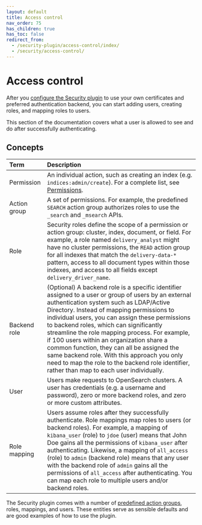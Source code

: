```yaml
---
layout: default
title: Access control
nav_order: 75
has_children: true
has_toc: false
redirect_from:
  - /security-plugin/access-control/index/
  - /security/access-control/
---
```


# Access control

After you [configure the Security plugin]({{site.url}}{{site.baseurl}}/security/configuration/index/) to use your own certificates and preferred authentication backend, you can start adding users, creating roles, and mapping roles to users.

This section of the documentation covers what a user is allowed to see and do after successfully authenticating.


## Concepts

Term | Description
:--- | :---
Permission | An individual action, such as creating an index (e.g. `indices:admin/create`). For a complete list, see [Permissions]({{site.url}}{{site.baseurl}}/security/access-control/permissions/).
Action group | A set of permissions. For example, the predefined `SEARCH` action group authorizes roles to use the `_search` and `_msearch` APIs.
Role | Security roles define the scope of a permission or action group: cluster, index, document, or field. For example, a role named `delivery_analyst` might have no cluster permissions, the `READ` action group for all indexes that match the `delivery-data-*` pattern, access to all document types within those indexes, and access to all fields except `delivery_driver_name`.
Backend role | (Optional) A backend role is a specific identifier assigned to a user or group of users by an external authentication system such as LDAP/Active Directory. Instead of mapping permissions to individual users, you can assign these permissions to backend roles, which can significantly streamline the role mapping process. For example, if 100 users within an organization share a common function, they can all be assigned the same backend role. With this approach you only need to map the role to the backend role identifier, rather than map to each user individually. 
User | Users make requests to OpenSearch clusters. A user has credentials (e.g. a username and password), zero or more backend roles, and zero or more custom attributes.
Role mapping | Users assume roles after they successfully authenticate. Role mappings map roles to users (or backend roles). For example, a mapping of `kibana_user` (role) to `jdoe` (user) means that John Doe gains all the permissions of `kibana_user` after authenticating. Likewise, a mapping of `all_access` (role) to `admin` (backend role) means that any user with the backend role of `admin` gains all the permissions of `all_access` after authenticating. You can map each role to multiple users and/or backend roles.

The Security plugin comes with a number of [predefined action groups]({{site.url}}{{site.baseurl}}/security/access-control/default-action-groups/), roles, mappings, and users. These entities serve as sensible defaults and are good examples of how to use the plugin.
